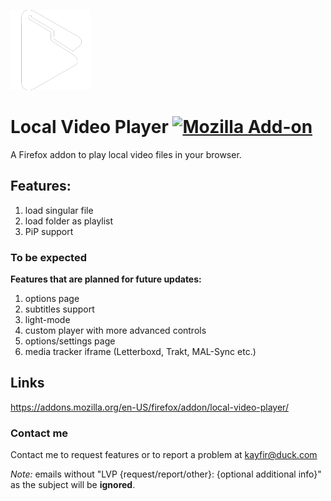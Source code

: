 ![Local Video Player](icons/icon_128.png)

# Local Video Player [![Mozilla Add-on](https://img.shields.io/amo/v/local-video-player)](https://addons.mozilla.org/en-US/firefox/addon/local-video-player/)

A Firefox addon to play local video files in your browser.

## Features:

1. load singular file
2. load folder as playlist
3. PiP support

### To be expected

**Features that are planned for future updates:**

1. options page
2. subtitles support
3. light-mode
4. custom player with more advanced controls
5. options/settings page
6. media tracker iframe (Letterboxd, Trakt, MAL-Sync etc.)
## Links

https://addons.mozilla.org/en-US/firefox/addon/local-video-player/

### Contact me

Contact me to request features or to report a problem at kayfir@duck.com

_Note:_ emails without "LVP {request/report/other}: {optional additional info}" as the subject will be **ignored**.